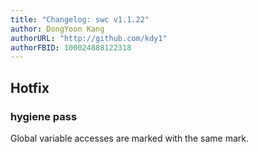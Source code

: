 ```yaml
---
title: "Changelog: swc v1.1.22"
author: DongYoon Kang
authorURL: "http://github.com/kdy1"
authorFBID: 100024888122318
---
```


## Hotfix

### hygiene pass

Global variable accesses are marked with the same mark.
